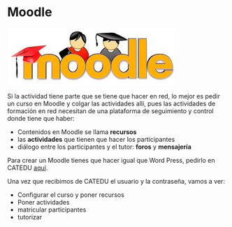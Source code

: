 # Moodle

![](https://raw.githubusercontent.com/catedu/soportes-informaticos-profesorado/master/img/descarga.jpg)

Si la actividad tiene parte que se tiene que hacer en red, lo mejor es pedir un curso en Moodle y colgar las actividades allí, pues las actividades de formación en red necesitan de una plataforma de seguimiento y control donde tiene que haber:

- Contenidos en Moodle se llama **recursos**
- las **actividades** que tienen que hacer los participantes
- diálogo entre los participantes y el tutor: **foros** y **mensajería**

Para crear un Moodle tienes que hacer igual que Word Press, pedirlo en CATEDU [aquí](http://soporte.catedu.es/).

Una vez que recibimos de CATEDU el usuario y la contraseña, vamos a ver:

- Configurar el curso y poner recursos
- Poner actividades
- matricular participantes
- tutorizar